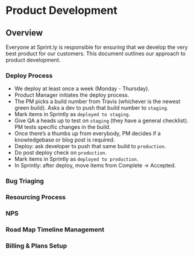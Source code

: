 # Product Development

## Overview

Everyone at Sprint.ly is responsible for ensuring that we develop the very best product for our customers. This document outlines our approach to product development.

### Deploy Process

- We deploy at least once a week (Monday - Thursday).
- Product Manager initiates the deploy process.
- The PM picks a build number from Travis (whichever is the newest green build). Asks a dev to push that build number to `staging`. 
- Mark items in Sprintly as `deployed to staging`.
- Give QA a heads up to test on `staging` (they have a general checklist). PM tests specific changes in the build.
- Once there’s a thumbs up from everybody, PM decides if a knowledgebase or blog post is required.
- Deploy: ask developer to push that same build to `production`.
- Do post deploy check on `production`.
- Mark items in Sprintly as `deployed to production`.
- In Sprintly: after deploy, move items from Complete → Accepted.

### Bug Triaging







### Resourcing Process

### NPS

### Road Map Timeline Management

### Billing & Plans Setup
